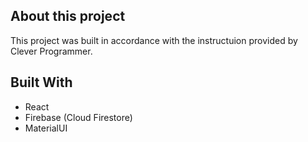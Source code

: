 ## About this project
This project was built in accordance with the instructuion provided by Clever Programmer.

## Built With 
- React
- Firebase (Cloud Firestore)
- MaterialUI